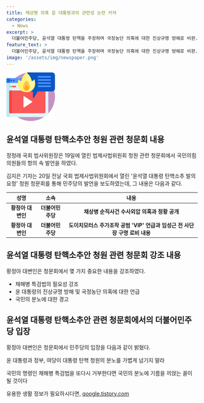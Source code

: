 ```yaml
---
title: 채상병 의혹 윤 대통령과의 관련성 논란 커져
categories:
  - News
excerpt: >
  더불어민주당, 윤석열 대통령 탄핵을 주장하며 국정농단 의혹에 대한 진상규명 방해로 비판. 윤 대통령의 채상병 순직사건 수사외압 의혹 밝혀내고, 대통령실의 증인 출석 거부 등을 비판하며 채해병 특검법 반드시 시행돼야 한다고 주장. 국민의 분노와 탄핵 청원을 경시하지 말라는 경고.
feature_text: >
  더불어민주당, 윤석열 대통령 탄핵을 주장하며 국정농단 의혹에 대한 진상규명 방해로 비판. 윤 대통령의 채상병 순직사건 수사외압 의혹 밝혀내고, 대통령실의 증인 출석 거부 등을 비판하며 채해병 특검법 반드시 시행돼야 한다고 주장. 국민의 분노와 탄핵 청원을 경시하지 말라는 경고.
image: '/assets/img/newspaper.png'
---
```


<p><img src="/assets/img/news.png" alt="rentncar 속보" /></p>

<h2 data-ke-size="size26">윤석열 대통령 탄핵소추안 청원 관련 청문회 내용</h2>

<p data-ke-size="size16">정청래 국회 법사위원장은 19일에 열린 법제사법위원회 청원 관련 청문회에서 국민의힘 의원들의 항의 속 발언을 하였다.</p>

<p data-ke-size="size16">김지은 기자는 20일 전날 국회 법제사법위원회에서 열린 '윤석열 대통령 탄핵소추 발의 요청' 청원 청문회를 통해 민주당의 발언을 보도하였는데, 그 내용은 다음과 같다.</p>

<table>
    <thead>
        <tr>
            <th><b>성명</b></th>
            <th><b>소속</b></th>
            <th><b>내용</b></th>
        </tr>
    </thead>
    <tbody>
        <tr>
            <td style="text-align: center; height: 17px;"><b>황정아 대변인</b></td>
            <td style="text-align: center; height: 17px;"><b>더불어민주당</b></td>
            <td style="text-align: center; height: 17px;"><b>채상병 순직사건 수사외압 의혹과 정황 공개</b></td>
        </tr>
        <tr>
            <td style="text-align: center; height: 17px;"><b>황정아 대변인</b></td>
            <td style="text-align: center; height: 17px;"><b>더불어민주당</b></td>
            <td style="text-align: center; height: 17px;"><b>도이치모터스 주가조작 공범 'VIP' 언급과 임성근 전 사단장 구명 로비 내용</b></td>
        </tr>
    </tbody>
</table>

<h2 data-ke-size="size26">윤석열 대통령 탄핵소추안 청원 관련 청문회 강조 내용</h2>

<p data-ke-size="size16">황정아 대변인은 청문회에서 몇 가지 중요한 내용을 강조하였다. </p>

<ul>
    <li>채해병 특검법의 필요성 강조</li>
    <li>윤 대통령의 진상규명 방해 및 국정농단 의혹에 대한 언급</li>
    <li>국민의 분노에 대한 경고</li>
</ul>

<h2 data-ke-size="size26">윤석열 대통령 탄핵소추안 관련 청문회에서의 더불어민주당 입장</h2>

<p data-ke-size="size16">황정아 대변인은 청문회에서 민주당의 입장을 다음과 같이 밝혔다.</p>

<p data-ke-size="size16">윤 대통령과 정부, 여당이 대통령 탄핵 청원의 분노를 가볍게 넘기지 말라</p>

<p data-ke-size="size16">국민의 명령인 채해병 특검법을 또다시 거부한다면 국민의 분노에 기름을 끼얹는 꼴이 될 것이다</p>
유용한 생활 정보가 필요하시다면, <a href="https://qoogle.tistory.com" rel="dofollow">qoogle.tistory.com</a>



